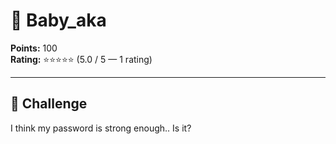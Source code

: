 # 🔐 Baby_aka

**Points:** 100  
**Rating:** ⭐⭐⭐⭐⭐ (5.0 / 5 — 1 rating)  

---

## 📜 Challenge
I think my password is strong enough.. Is it?
